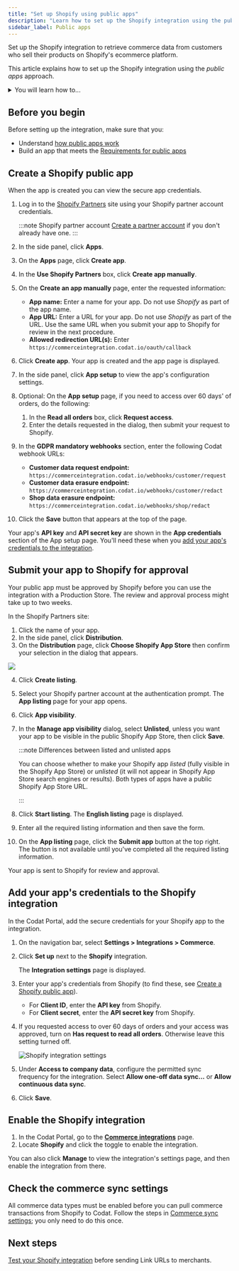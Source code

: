 ```yaml
---
title: "Set up Shopify using public apps"
description: "Learn how to set up the Shopify integration using the public apps approach to merchant data connection"
sidebar_label: Public apps
---
```


Set up the Shopify integration to retrieve commerce data from customers who sell their products on Shopify's ecommerce platform.

This article explains how to set up the Shopify integration using the _public apps_ approach.

<details>

<summary>You will learn how to...</summary>

- [Create a Shopify app](/integrations/commerce/shopify/commerce-shopify-setup#create-a-shopify-app)
- [Submit your app to Shopify for approval](/integrations/commerce/shopify/commerce-shopify-setup#submit-your-app-to-shopify-for-approval)
- [Add your app's credentials to the Shopify integration](/integrations/commerce/shopify/commerce-shopify-setup#add-your-apps-credentials-to-the-shopify-integration)
- [Enable the Shopify integration](/integrations/commerce/shopify/commerce-shopify-setup#enable-the-shopify-integration)
- [Check the commerce sync settings](/integrations/commerce/shopify/commerce-shopify-setup#check-the-commerce-sync-settings)

</details>

## Before you begin

Before setting up the integration, make sure that you:

- Understand [how public apps work](/integrations/commerce/shopify/commerce-shopify#about-public-apps)
- Build an app that meets the [Requirements for public apps](/integrations/commerce/shopify/commerce-shopify-requirements-public-apps)

## Create a Shopify public app

When the app is created you can view the secure app credentials.

1. Log in to the [Shopify Partners](https://developers.shopify.com/) site using your Shopify partner account credentials.

   :::note Shopify partner account
   [Create a partner account](https://partners.shopify.com/signup/developer) if you don't already have one.
   :::

2. In the side panel, click **Apps**.
3. On the **Apps** page, click **Create app**.
4. In the **Use Shopify Partners** box, click **Create app manually**.
5. On the **Create an app manually** page, enter the requested information:
   - **App name:** Enter a name for your app. Do not use _Shopify_ as part of the app name.
   - **App URL:** Enter a URL for your app. Do not use _Shopify_ as part of the URL. Use the same URL when you submit your app to Shopify for review in the next procedure.
   - **Allowed redirection URL(s):** Enter `https://commerceintegration.codat.io/oauth/callback`
6. Click **Create app**. Your app is created and the app page is displayed.
7. In the side panel, click **App setup** to view the app's configuration settings.
8. Optional: On the **App setup** page, if you need to access over 60 days' of orders, do the following:
   1. In the **Read all orders** box, click **Request access**.
   2. Enter the details requested in the dialog, then submit your request to Shopify.
9. In the **GDPR mandatory webhooks** section, enter the following Codat webhook URLs:
   - **Customer data request endpoint:** `https://commerceintegration.codat.io/webhooks/customer/request`
   - **Customer data erasure endpoint:** `https://commerceintegration.codat.io/webhooks/customer/redact`
   - **Shop data erasure endpoint:** `https://commerceintegration.codat.io/webhooks/shop/redact`
10. Click the **Save** button that appears at the top of the page.

Your app's **API key** and **API secret key** are shown in the **App credentials** section of the App setup page. You'll need these when you [add your app's credentials to the integration](/integrations/commerce/shopify/commerce-shopify-setup#add-your-apps-credentials-to-the-shopify-integration).

## Submit your app to Shopify for approval

Your public app must be approved by Shopify before you can use the integration with a Production Store. The review and approval process might take up to two weeks.

In the Shopify Partners site:

1. Click the name of your app.
2. In the side panel, click **Distribution**.
3. On the **Distribution** page, click **Choose Shopify App Store** then confirm your selection in the dialog that appears.

<img src="/img/old/386725f-choose-shopify-app-store.png" />

4. Click **Create listing**.
5. Select your Shopify partner account at the authentication prompt. The **App listing** page for your app opens.
6. Click **App visibility**.
7. In the **Manage app visibility** dialog, select **Unlisted**, unless you want your app to be visible in the public Shopify App Store, then click **Save**.

   :::note Differences between listed and unlisted apps

   You can choose whether to make your Shopify app _listed_ (fully visible in the Shopify App Store) or _unlisted_ (it will not appear in Shopify App Store search engines or results). Both types of apps have a public Shopify App Store URL.

   :::

8. Click **Start listing**. The **English listing** page is displayed.
9. Enter all the required listing information and then save the form.
10. On the **App listing** page, click the **Submit app** button at the top right. The button is not available until you've completed all the required listing information.

Your app is sent to Shopify for review and approval.

## Add your app's credentials to the Shopify integration

In the Codat Portal, add the secure credentials for your Shopify app to the integration.

1. On the navigation bar, select **Settings > Integrations > Commerce**.

2. Click **Set up** next to the **Shopify** integration.

   The **Integration settings** page is displayed.

3. Enter your app's credentials from Shopify (to find these, see [Create a Shopify public app](/integrations/commerce/shopify/commerce-shopify-setup#create-a-shopify-public-app)).
   - For **Client ID**, enter the **API key** from Shopify.
   - For **Client secret**, enter the **API secret key** from Shopify.

4. If you requested access to over 60 days of orders and your access was approved, turn on **Has request to read all orders**. Otherwise leave this setting turned off.

   ![Shopify integration settings](/img/integrations/commerce/shopify/76d5c94-Shopify_integration_settings.png "The 'Has request to read all orders' checkbox on the Shopify integration settings page.")

5. Under **Access to company data**, configure the permitted sync frequency for the integration. Select **Allow one-off data sync…** or **Allow continuous data sync**.

6. Click **Save**.

## Enable the Shopify integration

1. In the Codat Portal, go to the <a className="external" href="https://app.codat.io/settings/integrations/commerce" target="blank">**Commerce integrations**</a> page.
2. Locate **Shopify** and click the toggle to enable the integration.

You can also click **Manage** to view the integration's settings page, and then enable the integration from there.

## Check the commerce sync settings

All commerce data types must be enabled before you can pull commerce transactions from Shopify to Codat. Follow the steps in [Commerce sync settings](/integrations/commerce/commerce-sync-settings); you only need to do this once.

## Next steps

[Test your Shopify integration](test-shopify) before sending Link URLs to merchants.